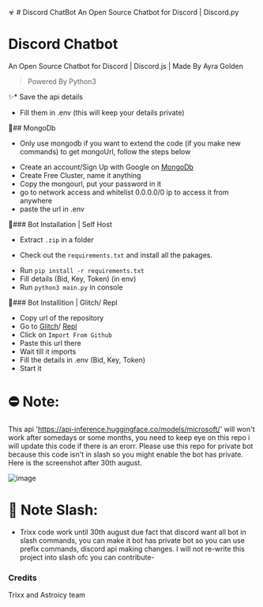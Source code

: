 ☣ # Discord ChatBot
An Open Source Chatbot for Discord | Discord.py

# Discord Chatbot
An Open Source Chatbot for Discord | Discord.js | Made By Ayra Golden
> Powered By Python3

✨* Save the api details
* Fill them in .env (this will keep your details private)

🧶## MongoDb 
- Only use mongodb if you want to extend the code (if you make new commands)
to get mongoUrl, follow the steps below 
* Create an account/Sign Up with Google on [MongoDb](https://www.mongodb.com/)
* Create Free Cluster, name it anything
* Copy the mongourl, put your password in it
* go to network access and whitelist 0.0.0.0/0 ip to access it from anywhere
* paste the url in .env

🎉### Bot Installation | Self Host
* Extract `.zip` in a folder
- Check out the `requirements.txt` and install all the pakages. 
* Run `pip install -r requirements.txt`
* Fill details (Bid, Key, Token) (in env)
* Run `python3 main.py` in console

🎡### Bot Installition | Glitch/ Repl
* Copy url of the repository
* Go to [Glitch](https://glitch.com/)/ [Repl](https://replit.com/)
* Click on `Import From Github`
* Paste this url there
* Wait till it imports
* Fill the details in .env (Bid, Key, Token)
* Start it

# ⛔ Note:
This api 'https://api-inference.huggingface.co/models/microsoft/' will won't work after somedays or some months, you need to keep eye on this repo i will update this code if there is an erorr. Please use this repo for private bot because this code isn't in slash so you might enable the bot has private. Here is the screenshot after 30th august.

![image](https://user-images.githubusercontent.com/109760180/185693619-89992fb7-d82b-471b-a392-116df0a4d33c.png)

# 🛑 Note Slash:

- Trixx code work until 30th august due fact that discord want all bot in slash commands, you can make it bot has private bot so you can use prefix commands, discord api making changes. I will not re-write this project into slash ofc you can contribute-

### Credits
Trixx and Astroicy team
